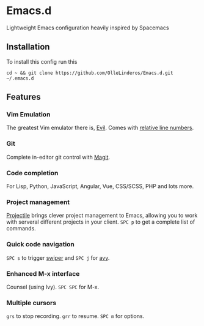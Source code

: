 # Emacs.d
Lightweight Emacs configuration heavily inspired by Spacemacs

## Installation

To install this config run this
```
cd ~ && git clone https://github.com/OlleLinderos/Emacs.d.git ~/.emacs.d
```

## Features

### Vim Emulation
The greatest Vim emulator there is, [Evil](https://github.com/emacs-evil/evil). Comes with [relative line numbers](https://github.com/coldnew/linum-relative).

### Git
Complete in-editor git control with [Magit](https://magit.vc/).

### Code completion
For Lisp, Python, JavaScript, Angular, Vue, CSS/SCSS, PHP and lots more.

### Project management
[Projectile](https://github.com/bbatsov/projectile) brings clever project management to Emacs, allowing you to work with serveral different projects in your client. ```SPC p``` to get a complete list of commands. 

### Quick code navigation
```SPC s``` to trigger [swiper](https://github.com/abo-abo/swiper) and ```SPC j``` for [avy](https://github.com/abo-abo/avy).

### Enhanced M-x interface
Counsel (using Ivy). ```SPC SPC``` for M-x.

### Multiple cursors
```grs``` to stop recording. ```grr``` to resume. 
```SPC m``` for options.
